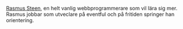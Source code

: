 [Rasmus Steen](https://rasmussteen.com), en helt vanlig webbprogrammerare som vil lära sig mer. Rasmus jobbar som utveclare på eventful och på fritiden springer han orientering.
